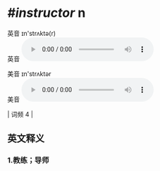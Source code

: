 # ***\#instructor*** n
英音 ɪn'strʌktə(r)  
英音
<audio src="./media/instructor1.aac" controls="controls"></audio>

美音 ɪn'strʌktər  
美音
<audio src="./media/instructor2.aac" controls="controls"></audio>



| 词频 4 |  

英文释义
---
### 1.**教练；导师**  


